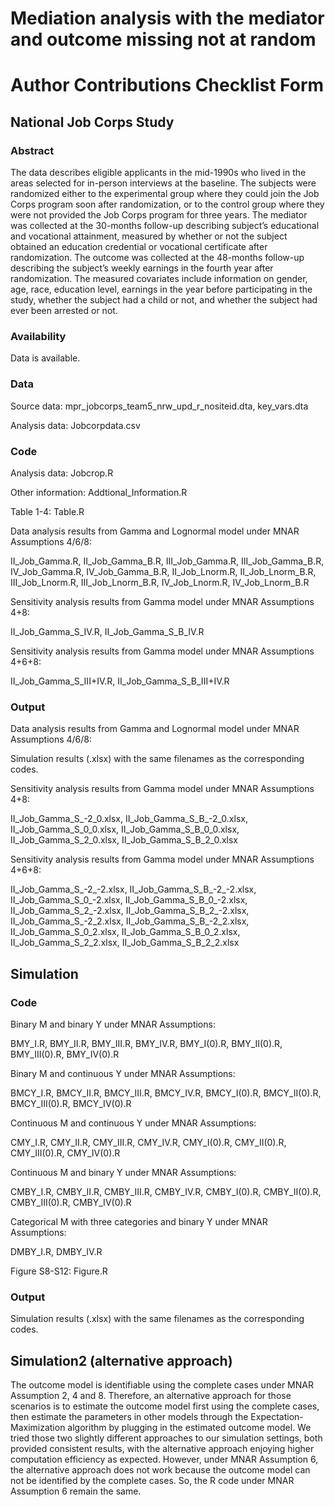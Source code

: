 # Mediation analysis with the mediator and outcome missing not at random

# Author Contributions Checklist Form

## National Job Corps Study

### Abstract 

The data describes eligible applicants in the mid-1990s who lived in the areas selected for in-person interviews at the baseline. The subjects were randomized either to the experimental group where they could join the Job Corps program soon after randomization, or to the control group where they were not provided the Job Corps program for three years. The mediator was collected at the 30-months follow-up describing subject’s educational and vocational attainment, measured by whether or not the subject obtained an education credential or vocational certificate after randomization. The outcome was collected at the 48-months follow-up describing the subject’s weekly earnings in the fourth year after randomization. The measured covariates include information on gender, age, race, education level, earnings in the year before participating in the study, whether the subject had a child or not, and whether the subject had ever been arrested or not.

### Availability

Data is available.

### Data 

Source data: mpr_jobcorps_team5_nrw_upd_r_nositeid.dta, key_vars.dta

Analysis data: Jobcorpdata.csv

### Code

Analysis data: Jobcrop.R

Other information: Addtional_Information.R

Table 1-4: Table.R

Data analysis results from Gamma and Lognormal model under MNAR Assumptions 4/6/8: 

II_Job_Gamma.R, II_Job_Gamma_B.R, III_Job_Gamma.R, III_Job_Gamma_B.R, IV_Job_Gamma.R, IV_Job_Gamma_B.R, II_Job_Lnorm.R, II_Job_Lnorm_B.R, III_Job_Lnorm.R, III_Job_Lnorm_B.R, IV_Job_Lnorm.R, IV_Job_Lnorm_B.R

Sensitivity analysis results from Gamma model under MNAR Assumptions 4+8: 

II_Job_Gamma_S_IV.R, II_Job_Gamma_S_B_IV.R

Sensitivity analysis results from Gamma model under MNAR Assumptions 4+6+8: 

II_Job_Gamma_S_III+IV.R, II_Job_Gamma_S_B_III+IV.R

### Output

Data analysis results from Gamma and Lognormal model under MNAR Assumptions 4/6/8: 

Simulation results (.xlsx) with the same filenames as the corresponding codes. 

Sensitivity analysis results from Gamma model under MNAR Assumptions 4+8:

II_Job_Gamma_S_-2_0.xlsx, II_Job_Gamma_S_B_-2_0.xlsx, II_Job_Gamma_S_0_0.xlsx, II_Job_Gamma_S_B_0_0.xlsx, II_Job_Gamma_S_2_0.xlsx, II_Job_Gamma_S_B_2_0.xlsx

Sensitivity analysis results from Gamma model under MNAR Assumptions 4+6+8: 

II_Job_Gamma_S_-2_-2.xlsx, II_Job_Gamma_S_B_-2_-2.xlsx, II_Job_Gamma_S_0_-2.xlsx, II_Job_Gamma_S_B_0_-2.xlsx, II_Job_Gamma_S_2_-2.xlsx, II_Job_Gamma_S_B_2_-2.xlsx, II_Job_Gamma_S_-2_2.xlsx, II_Job_Gamma_S_B_-2_2.xlsx, II_Job_Gamma_S_0_2.xlsx, II_Job_Gamma_S_B_0_2.xlsx, II_Job_Gamma_S_2_2.xlsx, II_Job_Gamma_S_B_2_2.xlsx

## Simulation

### Code

Binary M and binary Y under MNAR Assumptions:

BMY_I.R, BMY_II.R, BMY_III.R, BMY_IV.R, BMY_I(0).R, BMY_II(0).R, BMY_III(0).R, BMY_IV(0).R

Binary M and continuous Y under MNAR Assumptions:

BMCY_I.R, BMCY_II.R, BMCY_III.R, BMCY_IV.R, BMCY_I(0).R, BMCY_II(0).R, BMCY_III(0).R, BMCY_IV(0).R

Continuous M and continuous Y under MNAR Assumptions:

CMY_I.R, CMY_II.R, CMY_III.R, CMY_IV.R, CMY_I(0).R, CMY_II(0).R, CMY_III(0).R, CMY_IV(0).R

Continuous M and binary Y under MNAR Assumptions:

CMBY_I.R, CMBY_II.R, CMBY_III.R, CMBY_IV.R, CMBY_I(0).R, CMBY_II(0).R, CMBY_III(0).R, CMBY_IV(0).R

Categorical M with three categories and binary Y under MNAR Assumptions:

DMBY_I.R, DMBY_IV.R

Figure S8-S12: Figure.R

### Output

Simulation results (.xlsx) with the same filenames as the corresponding codes. 

## Simulation2 (alternative approach)

The outcome model is identifiable using the complete cases under MNAR Assumption 2, 4 and 8. Therefore, an alternative approach for those scenarios is to estimate the outcome model first using the complete cases, then estimate the parameters in other models through the Expectation-Maximization algorithm by plugging in the estimated outcome model. We tried those two slightly different approaches to our simulation settings, both provided consistent results, with the alternative approach enjoying higher computation efficiency as expected. However, under MNAR Assumption 6, the alternative approach does not work because the outcome model can not be identified by the complete cases. So, the R code under MNAR Assumption 6 remain the same.

